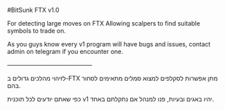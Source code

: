 #BitSunk FTX v1.0

For detecting large moves on FTX
Allowing scalpers to find suitable symbols to trade on.

As you guys know every v1 program will have bugs and issues, contact admin on telegram if you encounter one.

——————————————

לזיהוי מהלכים גדולים ב-FTX
מתן אפשרות לסקלפים למצוא סמלים מתאימים לסחור בהם.

כפי שאתם יודעים לכל תוכנית v1 יהיו באגים ובעיות, פנו למנהל אם נתקלתם באחד.
